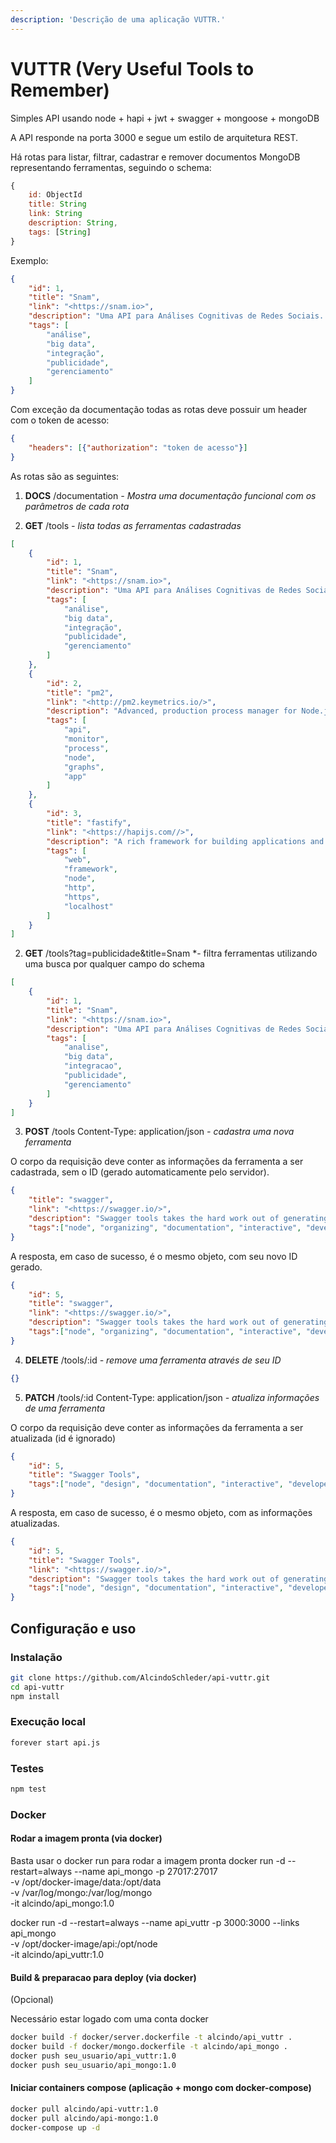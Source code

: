 ```yaml
---
description: 'Descrição de uma aplicação VUTTR.'
---
```


# VUTTR (Very Useful Tools to Remember)

Simples API usando node + hapi + jwt + swagger + mongoose + mongoDB

A API responde na porta 3000 e segue um estilo de arquitetura REST.

Há rotas para listar, filtrar, cadastrar e remover documentos MongoDB representando ferramentas, seguindo o schema:

```js
{
    id: ObjectId
    title: String
    link: String
    description: String,
    tags: [String]
}
```

Exemplo:

```json
{
    "id": 1,
    "title": "Snam",
    "link": "<https://snam.io>",
    "description": "Uma API para Análises Cognitivas de Redes Sociais. Contempla Múltiplas Redes Sociais com Fácil Integração em Qualquer Aplicação",
    "tags": [
        "análise",
        "big data",
        "integração",
        "publicidade",
        "gerenciamento"
    ]
}
```
Com exceção da documentação todas as rotas deve possuir um header com o token de acesso:

```json
{
    "headers": [{"authorization": "token de acesso"}]
}
```

As rotas são as seguintes:

1. **DOCS** /documentation *- Mostra uma documentação funcional com os parâmetros de cada rota*


2. **GET** /tools *- lista todas as ferramentas cadastradas*

```json
[
    {
        "id": 1,
        "title": "Snam",
        "link": "<https://snam.io>",
        "description": "Uma API para Análises Cognitivas de Redes Sociais. Contempla Múltiplas Redes Sociais com Fácil Integração em Qualquer Aplicação",
        "tags": [
            "análise",
            "big data",
            "integração",
            "publicidade",
            "gerenciamento"
        ]
    },
    {
        "id": 2,
        "title": "pm2",
        "link": "<http://pm2.keymetrics.io/>",
        "description": "Advanced, production process manager for Node.js.",
        "tags": [
            "api",
            "monitor",
            "process",
            "node",
            "graphs",
            "app"
        ]
    },
    {
        "id": 3,
        "title": "fastify",
        "link": "<https://hapijs.com//>",
        "description": "A rich framework for building applications and services.",
        "tags": [
            "web",
            "framework",
            "node",
            "http",
            "https",
            "localhost"
        ]
    }
]
```

2. **GET** /tools?tag=publicidade&title=Snam *- filtra ferramentas utilizando uma busca por qualquer campo do schema

```json
[
    {
        "id": 1,
        "title": "Snam",
        "link": "<https://snam.io>",
        "description": "Uma API para Análises Cognitivas de Redes Sociais. Contempla Múltiplas Redes Sociais com Fácil Integração em Qualquer Aplicação",
        "tags": [
            "analise",
            "big data",
            "integracao",
            "publicidade",
            "gerenciamento"
        ]
    }
]
```

3. **POST** /tools Content-Type: application/json *- cadastra uma nova ferramenta*

O corpo da requisição deve conter as informações da ferramenta a ser cadastrada, sem o ID (gerado automaticamente pelo servidor). 

```json
{
    "title": "swagger",
    "link": "<https://swagger.io/>",
    "description": "Swagger tools takes the hard work out of generating and maintaining your API docs, ensuring your documentation stays up-to-date as your API evolves.",
    "tags":["node", "organizing", "documentation", "interactive", "developer", "https", "tests"]
}
```

A resposta, em caso de sucesso, é o mesmo objeto, com seu novo ID gerado.

```json
{
    "id": 5,
    "title": "swagger",
    "link": "<https://swagger.io/>",
    "description": "Swagger tools takes the hard work out of generating and maintaining your API docs, ensuring your documentation stays up-to-date as your API evolves.",
    "tags":["node", "organizing", "documentation", "interactive", "developer", "https", "tests"]
}
```

4. **DELETE** /tools/:id *- remove uma ferramenta através de seu ID*

```json
{}
```

5. **PATCH** /tools/:id Content-Type: application/json *- atualiza informações de uma ferramenta*

O corpo da requisição deve conter as informações da ferramenta a ser atualizada (id é ignorado)

```json
{
    "id": 5,
    "title": "Swagger Tools",
    "tags":["node", "design", "documentation", "interactive", "developer", "tests"]
}
```

A resposta, em caso de sucesso, é o mesmo objeto, com as informações atualizadas.

```json
{
    "id": 5,
    "title": "Swagger Tools",
    "link": "<https://swagger.io/>",
    "description": "Swagger tools takes the hard work out of generating and maintaining your API docs, ensuring your documentation stays up-to-date as your API evolves.",
    "tags":["node", "design", "documentation", "interactive", "developer", "tests"]
}
```

## Configuração e uso

### Instalação

```bash
git clone https://github.com/AlcindoSchleder/api-vuttr.git
cd api-vuttr 
npm install
```

### Execução local

```bash
forever start api.js
```

### Testes

```bash
npm test
```

### Docker

#### Rodar a imagem pronta (via docker)

Basta usar o docker run para rodar a imagem pronta
docker run -d --restart=always --name api_mongo -p 27017:27017 \
    -v /opt/docker-image/data:/opt/data \
    -v /var/log/mongo:/var/log/mongo \
    -it alcindo/api_mongo:1.0

docker run -d --restart=always --name api_vuttr -p 3000:3000 --links api_mongo \
    -v /opt/docker-image/api:/opt/node \
    -it alcindo/api_vuttr:1.0

#### Build & preparacao para deploy (via docker)

(Opcional)

Necessário estar logado com uma conta docker

```bash
docker build -f docker/server.dockerfile -t alcindo/api_vuttr .
docker build -f docker/mongo.dockerfile -t alcindo/api_mongo .
docker push seu_usuario/api_vuttr:1.0
docker push seu_usuario/api_mongo:1.0
```

#### Iniciar containers compose (aplicação + mongo com docker-compose)

```bash
docker pull alcindo/api-vuttr:1.0
docker pull alcindo/api-mongo:1.0
docker-compose up -d
```
